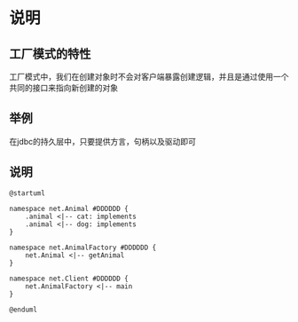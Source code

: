 # 说明

## 工厂模式的特性
工厂模式中，我们在创建对象时不会对客户端暴露创建逻辑，并且是通过使用一个共同的接口来指向新创建的对象

## 举例

在jdbc的持久层中，只要提供方言，句柄以及驱动即可


## 说明
```plantuml
@startuml
 
namespace net.Animal #DDDDDD {
	.animal <|-- cat: implements
	.animal <|-- dog: implements
}

namespace net.AnimalFactory #DDDDDD {
	net.Animal <|-- getAnimal
}
 
namespace net.Client #DDDDDD {
	net.AnimalFactory <|-- main
}

@enduml
```
